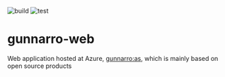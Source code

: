 ![build](https://github.com/gunnarro/gunnarro-web/workflows/build/badge.svg)
![test](https://github.com/gunnarro/gunnarro-web/workflows/tests/badge.svg)

# gunnarro-web
Web application hosted at Azure, [gunnarro:as](https://gunnarro-web.azurewebsites.net), which is mainly based on open source products